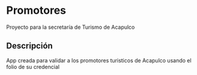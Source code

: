 # Promotores

Proyecto para la secretaría de Turismo de Acapulco  

## Descripción

App creada para validar a los promotores turisticos de Acapulco usando el folio de su credencial
